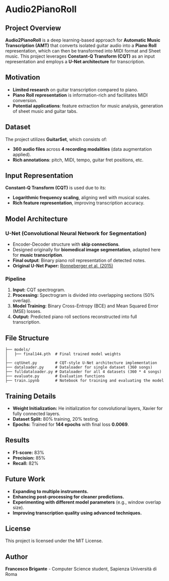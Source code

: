 # Audio2PianoRoll

## Project Overview
**Audio2PianoRoll** is a deep learning-based approach for **Automatic Music Transcription (AMT)** that converts isolated guitar audio into a **Piano Roll** representation, which can then be transformed into MIDI format and Sheet music. This project leverages **Constant-Q Transform (CQT)** as an input representation and employs a **U-Net architecture** for transcription.

## Motivation
- **Limited research** on guitar transcription compared to piano.
- **Piano Roll representation** is information-rich and facilitates MIDI conversion.
- **Potential applications**: feature extraction for music analysis, generation of sheet music and guitar tabs.

## Dataset
The project utilizes **GuitarSet**, which consists of:
- **360 audio files** across **4 recording modalities** (data augmentation applied).
- **Rich annotations**: pitch, MIDI, tempo, guitar fret positions, etc.

## Input Representation
**Constant-Q Transform (CQT)** is used due to its:
- **Logarithmic frequency scaling**, aligning well with musical scales.
- **Rich feature representation**, improving transcription accuracy.

## Model Architecture
### **U-Net** (Convolutional Neural Network for Segmentation)
- Encoder-Decoder structure with **skip connections**.
- Designed originally for **biomedical image segmentation**, adapted here for **music transcription**.
- **Final output**: Binary piano roll representation of detected notes.
- **Original U-Net Paper:** [Ronneberger et al. (2015)](https://arxiv.org/abs/1505.04597)

### **Pipeline**
1. **Input:** CQT spectrogram.
2. **Processing:** Spectrogram is divided into overlapping sections (50% overlap).
3. **Model Training:** Binary Cross-Entropy (BCE) and Mean Squared Error (MSE) losses.
4. **Output:** Predicted piano roll sections reconstructed into full transcription.

## File Structure
```
├── models/
│   ├── final144.pth  # Final trained model weights
│
├── cqtUnet.py        # CQT-style U-Net architecture implementation
├── dataloader.py     # Dataloader for single dataset (360 songs)
├── fulldataloader.py # Dataloader for all 4 datasets (360 * 4 songs)
├── evaluate.py       # Evaluation functions
├── train.ipynb       # Notebook for training and evaluating the model
```

## Training Details
- **Weight Initialization:** He initialization for convolutional layers, Xavier for fully connected layers.
- **Dataset Split:** 80% training, 20% testing.
- **Epochs:** Trained for **144 epochs** with final loss **0.0069**.

## Results
- **F1-score:** 83%
- **Precision:** 85%
- **Recall:** 82%

## Future Work
- **Expanding to multiple instruments.**
- **Enhancing post-processing for cleaner predictions.**
- **Experimenting with different model parameters** (e.g., window overlap size).
- **Improving transcription quality using advanced techniques.**

## License
This project is licensed under the MIT License.

## Author
**Francesco Brigante** - Computer Science student, Sapienza Università di Roma

